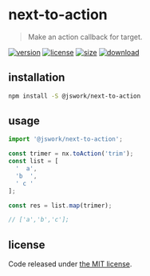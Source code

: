 # next-to-action
> Make an action callback for target.

[![version][version-image]][version-url]
[![license][license-image]][license-url]
[![size][size-image]][size-url]
[![download][download-image]][download-url]

## installation
```bash
npm install -S @jswork/next-to-action
```

## usage
```js
import '@jswork/next-to-action';

const trimer = nx.toAction('trim');
const list = [
  '  a',
  'b  ',
  ' c '
];

const res = list.map(trimer);

// ['a','b','c'];
```

## license
Code released under [the MIT license](https://github.com/afeiship/next-to-action/blob/master/LICENSE.txt).

[version-image]: https://img.shields.io/npm/v/@jswork/next-to-action
[version-url]: https://npmjs.org/package/@jswork/next-to-action

[license-image]: https://img.shields.io/npm/l/@jswork/next-to-action
[license-url]: https://github.com/afeiship/next-to-action/blob/master/LICENSE.txt

[size-image]: https://img.shields.io/bundlephobia/minzip/@jswork/next-to-action
[size-url]: https://github.com/afeiship/next-to-action/blob/master/dist/next-to-action.min.js

[download-image]: https://img.shields.io/npm/dm/@jswork/next-to-action
[download-url]: https://www.npmjs.com/package/@jswork/next-to-action
